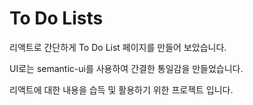 # To Do Lists 

리액트로 간단하게 To Do List 페이지를 만들어 보았습니다.

UI로는 semantic-ui를 사용하여 간결한 통일감을 만들었습니다.

리액트에 대한 내용을 습득 및 활용하기 위한 프로젝트 입니다.
